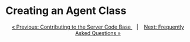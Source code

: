 # Creating an Agent Class


<p align="center">
  <a href="server_code.md">&laquo; Previous: Contributing to the Server Code Base </a> &nbsp;&nbsp;&nbsp;|&nbsp;&nbsp;&nbsp; <a href="../../faq/index.md">Next: Frequently Asked Questions &raquo;</a>
</p>
